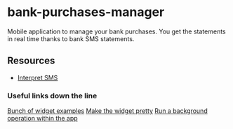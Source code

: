 # bank-purchases-manager
Mobile application to manage your bank purchases. You get the statements in real time thanks to bank SMS statements.

## Resources
- [Interpret SMS](https://youtu.be/9fIiQ9YQ7BI)

### Useful links down the line
[Bunch of widget examples](https://github.com/android/user-interface-samples/tree/main/AppWidget)
[Make the widget pretty](https://developer.android.com/develop/ui/views/appwidgets/enhance)
[Run a background operation within the app](https://developer.android.com/training/run-background-service/create-service)
